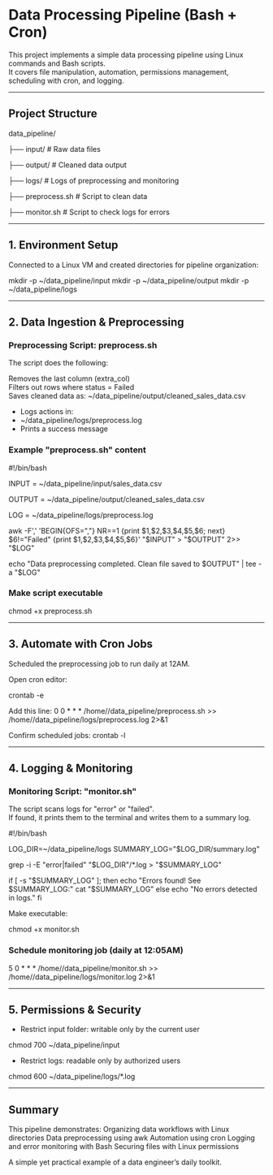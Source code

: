 # Data Processing Pipeline (Bash + Cron)

This project implements a simple data processing pipeline using Linux commands and Bash scripts.  
It covers file manipulation, automation, permissions management, scheduling with cron, and logging.  

---

## Project Structure

data_pipeline/

├── input/        # Raw data files

├── output/       # Cleaned data output

├── logs/         # Logs of preprocessing and monitoring

├── preprocess.sh # Script to clean data

├── monitor.sh    # Script to check logs for errors

---

## 1. Environment Setup

Connected to a Linux VM and created directories for pipeline organization:

mkdir -p ~/data_pipeline/input
mkdir -p ~/data_pipeline/output
mkdir -p ~/data_pipeline/logs

---

## 2. Data Ingestion & Preprocessing

### Preprocessing Script: preprocess.sh

The script does the following:

Removes the last column (extra_col)  
Filters out rows where status = Failed  
Saves cleaned data as:
~/data_pipeline/output/cleaned_sales_data.csv

- Logs actions in:
- ~/data_pipeline/logs/preprocess.log
- Prints a success message

### Example "preprocess.sh" content

#!/bin/bash

INPUT = ~/data_pipeline/input/sales_data.csv

OUTPUT = ~/data_pipeline/output/cleaned_sales_data.csv

LOG = ~/data_pipeline/logs/preprocess.log

awk -F',' 'BEGIN{OFS=","} 
NR==1 {print \$1,\$2,\$3,\$4,\$5,\$6; next} 
\$6!="Failed" {print \$1,\$2,\$3,\$4,\$5,\$6}' "\$INPUT" > "\$OUTPUT" 2>> "\$LOG"

echo "Data preprocessing completed. Clean file saved to \$OUTPUT" | tee -a "\$LOG"

### Make script executable
chmod +x preprocess.sh

---

## 3. Automate with Cron Jobs

Scheduled the preprocessing job to run daily at 12AM.

Open cron editor:

crontab -e

Add this line:
0 0 * * * /home/<user>/data_pipeline/preprocess.sh >> /home/<user>/data_pipeline/logs/preprocess.log 2>&1


Confirm scheduled jobs:
crontab -l

---

## 4. Logging & Monitoring

### Monitoring Script: "monitor.sh"

The script scans logs for "error" or "failed".  
If found, it prints them to the terminal and writes them to a summary log.

#!/bin/bash

LOG_DIR=~/data_pipeline/logs
SUMMARY_LOG="\$LOG_DIR/summary.log"

grep -i -E "error|failed" "\$LOG_DIR"/*.log > "\$SUMMARY_LOG"

if [ -s "\$SUMMARY_LOG" ]; then
    echo "Errors found! See \$SUMMARY_LOG:"
    cat "\$SUMMARY_LOG"
else
    echo "No errors detected in logs."
fi

Make executable:

chmod +x monitor.sh

### Schedule monitoring job (daily at 12:05AM)

5 0 * * * /home/<user>/data_pipeline/monitor.sh >> /home/<user>/data_pipeline/logs/monitor.log 2>&1

---

## 5. Permissions & Security

- Restrict input folder: writable only by the current user
  
chmod 700 ~/data_pipeline/input


- Restrict logs: readable only by authorized users  

chmod 600 ~/data_pipeline/logs/*.log


---

## Summary

This pipeline demonstrates:
Organizing data workflows with Linux directories
Data preprocessing using awk
Automation using cron
Logging and error monitoring with Bash
Securing files with Linux permissions

A simple yet practical example of a data engineer’s daily toolkit.
